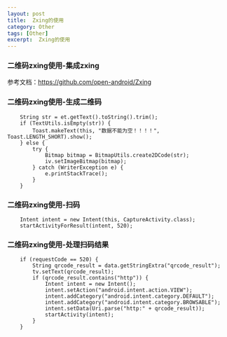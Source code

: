 ```yaml
---
layout: post
title:  Zxing的使用
category: Other
tags: [Other]
excerpt:  Zxing的使用
---
```


### 二维码zxing使用-集成zxing ###

参考文档：<https://github.com/open-android/Zxing>

### 二维码zxing使用-生成二维码 ###

        String str = et.getText().toString().trim();
        if (TextUtils.isEmpty(str)) {
            Toast.makeText(this, "数据不能为空！！！！", Toast.LENGTH_SHORT).show();
        } else {
            try {
                Bitmap bitmap = BitmapUtils.create2DCode(str);
                iv.setImageBitmap(bitmap);
            } catch (WriterException e) {
                e.printStackTrace();
            }
        }

### 二维码zxing使用-扫码 ###

        Intent intent = new Intent(this, CaptureActivity.class);
        startActivityForResult(intent, 520);

### 二维码zxing使用-处理扫码结果 ###

        if (requestCode == 520) {
            String qrcode_result = data.getStringExtra("qrcode_result");
            tv.setText(qrcode_result);
            if (qrcode_result.contains("http")) {
                Intent intent = new Intent();
                intent.setAction("android.intent.action.VIEW");
                intent.addCategory("android.intent.category.DEFAULT");
                intent.addCategory("android.intent.category.BROWSABLE");
                intent.setData(Uri.parse("http:" + qrcode_result));
                startActivity(intent);
            }
        }